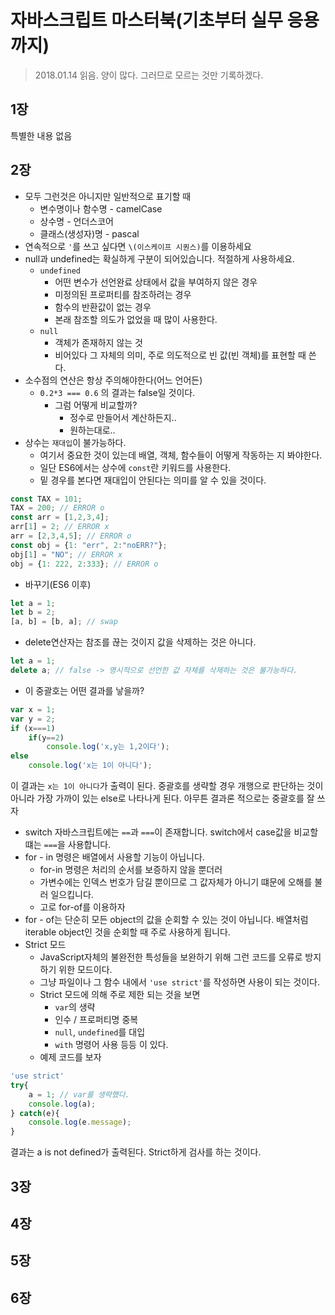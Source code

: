 # 자바스크립트 마스터북(기초부터 실무 응용까지)
> 2018.01.14 읽음. 양이 많다. 그러므로 모르는 것만 기록하겠다.
## 1장
특별한 내용 없음
## 2장
* 모두 그런것은 아니지만 일반적으로 표기할 때
    * 변수명이나 함수명 - camelCase
    * 상수명 - 언더스코어
    * 클래스(생성자)명 - pascal
* 연속적으로 `'`를 쓰고 싶다면 `\(이스케이프 시퀀스)`를 이용하세요
* null과 undefined는 확실하게 구분이 되어있습니다. 적절하게 사용하세요.
    * `undefined`
        * 어떤 변수가 선언완료 상태에서 값을 부여하지 않은 경우 
        * 미정의된 프로퍼티를 참조하려는 경우
        * 함수의 반환값이 없는 경우
        * 본래 참조할 의도가 없었을 때 많이 사용한다.
    * `null`
        * 객체가 존재하지 않는 것
        * 비어있다 그 자체의 의미, 주로 의도적으로 빈 값(빈 객체)를 표현할 때 쓴다.
* 소수점의 연산은 항상 주의해야한다(어느 언어든)
    * `0.2*3 === 0.6` 의 결과는 false일 것이다.
        * 그럼 어떻게 비교할까?
            * 정수로 만들어서 계산하든지..
            * 원하는대로..
* 상수는 `재대입`이 불가능하다.
    * 여기서 중요한 것이 있는데 배열, 객체, 함수들이 어떻게 작동하는 지 봐야한다.
    * 일단 ES6에서는 상수에 `const`란 키워드를 사용한다.
    * 밑 경우를 본다면 재대입이 안된다는 의미를 알 수 있을 것이다.
```js
const TAX = 101;
TAX = 200; // ERROR o 
const arr = [1,2,3,4];
arr[1] = 2; // ERROR x
arr = [2,3,4,5]; // ERROR o 
const obj = {1: "err", 2:"noERR?"};
obj[1] = "NO"; // ERROR x
obj = {1: 222, 2:333}; // ERROR o
```
* 바꾸기(ES6 이후)
```js
let a = 1;
let b = 2;
[a, b] = [b, a]; // swap
```
* delete연산자는 참조를 끊는 것이지 값을 삭제하는 것은 아니다.
```js
let a = 1;
delete a; // false -> 명시적으로 선언한 값 자체를 삭제하는 것은 불가능하다.
```
* 이 중괄호는 어떤 결과를 낳을까?
```js
var x = 1;
var y = 2;
if (x===1)
    if(y==2)
        console.log('x,y는 1,2이다');
else
    console.log('x는 1이 아니다');
```
이 결과는 `x는 1이 아니다`가 출력이 된다. 중괄호를 생략할 경우 개행으로 판단하는 것이 아니라 가장 가까이 있는 else로 나타나게 된다. 아무튼 결과론 적으로는 중괄호를 잘 쓰자
* switch
자바스크립트에는 `==`과 `===`이 존재합니다. switch에서 case값을 비교할 떄는 `===`을 사용합니다. 
* for - in 명령은 배열에서 사용할 기능이 아닙니다.
    * for-in 명령은 처리의 순서를 보증하지 않을 뿐더러
    * 가변수에는 인덱스 번호가 담길 뿐이므로 그 값자체가 아니기 떄문에 오해를 불러 일으킵니다.
    * 고로 for-of를 이용하자
* for - of는 단순히 모든 object의 값을 순회할 수 있는 것이 아닙니다. 배열처럼 iterable object인 것을 순회할 때 주로 사용하게 됩니다. 
* Strict 모드
    * JavaScript자체의 불완전한 특성들을 보완하기 위해 그런 코드를 오류로 방지하기 위한 모드이다.
    * 그냥 파일이나 그 함수 내에서 `'use strict'`를 작성하면 사용이 되는 것이다.
    * Strict 모드에 의해 주로 제한 되는 것을 보면
        * `var`의 생략
        * 인수 / 프로퍼티명 중복
        *  `null`, `undefined`를 대입
        *  `with` 명령어 사용 등등 이 있다.
    * 예제 코드를 보자
```js
'use strict'
try{
    a = 1; // var를 생략했다.
    console.log(a);
} catch(e){
    console.log(e.message);
}
```
결과는 a is not defined가 출력된다. Strict하게 검사를 하는 것이다.

## 3장

## 4장
## 5장
## 6장